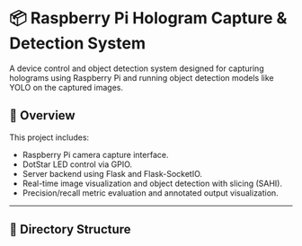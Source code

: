 # 📦 Raspberry Pi Hologram Capture & Detection System

A device control and object detection system designed for capturing holograms using Raspberry Pi and running object detection models like YOLO on the captured images.

## 📸 Overview

This project includes:

- Raspberry Pi camera capture interface.
- DotStar LED control via GPIO.
- Server backend using Flask and Flask-SocketIO.
- Real-time image visualization and object detection with slicing (SAHI).
- Precision/recall metric evaluation and annotated output visualization.

---

## 🧱 Directory Structure

